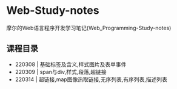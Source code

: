 # Web-Study-notes
摩尔的Web语言程序开发学习笔记(Web_Programming-Study-notes)

## 课程目录
* 220308 | 基础标签及含义,样式图片及表单事件
* 220309 | span与div,样式,段落,超链接
* 220314 | 超链接,map图像热取链接,无序列表,有序列表,描述列表
